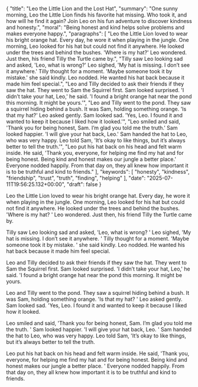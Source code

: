 {
  "title": "Leo the Little Lion and the Lost Hat",
  "summary": "One sunny morning, Leo the Little Lion finds his favorite hat missing. Who took it, and how will he find it again? Join Leo on his fun adventure to discover kindness and honesty.",
  "moral": "Being honest and kind helps solve problems and makes everyone happy.",
  "paragraphs": [
    "Leo the Little Lion loved to wear his bright orange hat. Every day, he wore it when playing in the jungle. One morning, Leo looked for his hat but could not find it anywhere. He looked under the trees and behind the bushes. 'Where is my hat?' Leo wondered. Just then, his friend Tilly the Turtle came by.",
    "Tilly saw Leo looking sad and asked, 'Leo, what is wrong?' Leo sighed, 'My hat is missing. I don’t see it anywhere.' Tilly thought for a moment. 'Maybe someone took it by mistake.' she said kindly. Leo nodded. He wanted his hat back because it made him feel special.",
    "Leo and Tilly decided to ask their friends if they saw the hat. They went to Sam the Squirrel first. Sam looked surprised. 'I didn’t take your hat, Leo,' he said. 'I found a bright orange hat near the pond this morning. It might be yours.'",
    "Leo and Tilly went to the pond. They saw a squirrel hiding behind a bush. It was Sam, holding something orange. 'Is that my hat?' Leo asked gently. Sam looked sad. 'Yes, Leo. I found it and wanted to keep it because I liked how it looked.'",
    "Leo smiled and said, 'Thank you for being honest, Sam. I’m glad you told me the truth.' Sam looked happier. 'I will give your hat back, Leo.' Sam handed the hat to Leo, who was very happy. Leo told Sam, 'It’s okay to like things, but it’s always better to tell the truth.'",
    "Leo put his hat back on his head and felt warm inside. He said, 'Thank you, everyone, for helping me find my hat and for being honest. Being kind and honest makes our jungle a better place.' Everyone nodded happily. From that day on, they all knew how important it is to be truthful and kind to friends."
  ],
  "keywords": [
    "honesty",
    "kindness",
    "friendship",
    "trust",
    "truth",
    "finding",
    "helping"
  ],
  "date": "2025-07-11T19:56:25.132+00:00",
  "draft": false
}

Leo the Little Lion loved to wear his bright orange hat.
 Every day, he wore it when playing in the jungle.
 One morning, Leo looked for his hat but could not find it anywhere.
 He looked under the trees and behind the bushes.
 'Where is my hat?
' Leo wondered.
 Just then, his friend Tilly the Turtle came by.

Tilly saw Leo looking sad and asked, 'Leo, what is wrong?
' Leo sighed, 'My hat is missing.
 I don’t see it anywhere.
' Tilly thought for a moment.
 'Maybe someone took it by mistake.
' she said kindly.
 Leo nodded.
 He wanted his hat back because it made him feel special.

Leo and Tilly decided to ask their friends if they saw the hat.
 They went to Sam the Squirrel first.
 Sam looked surprised.
 'I didn’t take your hat, Leo,' he said.
 'I found a bright orange hat near the pond this morning.
 It might be yours.

Leo and Tilly went to the pond.
 They saw a squirrel hiding behind a bush.
 It was Sam, holding something orange.
 'Is that my hat?
' Leo asked gently.
 Sam looked sad.
 'Yes, Leo.
 I found it and wanted to keep it because I liked how it looked.

Leo smiled and said, 'Thank you for being honest, Sam.
 I’m glad you told me the truth.
' Sam looked happier.
 'I will give your hat back, Leo.
' Sam handed the hat to Leo, who was very happy.
 Leo told Sam, 'It’s okay to like things, but it’s always better to tell the truth.

Leo put his hat back on his head and felt warm inside.
 He said, 'Thank you, everyone, for helping me find my hat and for being honest.
 Being kind and honest makes our jungle a better place.
' Everyone nodded happily.
 From that day on, they all knew how important it is to be truthful and kind to friends.